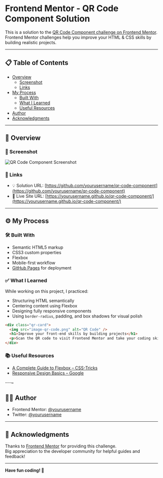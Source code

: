 # Frontend Mentor - QR Code Component Solution

This is a solution to the [QR Code Component challenge on Frontend Mentor](https://www.frontendmentor.io/challenges/qr-code-component-iux_sIO_H).  
Frontend Mentor challenges help you improve your HTML & CSS skills by building realistic projects.

---

## 📋 Table of Contents

- [Overview](#overview)
  - [Screenshot](#screenshot)
  - [Links](#links)
- [My Process](#my-process)
  - [Built With](#built-with)
  - [What I Learned](#what-i-learned)
  - [Useful Resources](#useful-resources)
- [Author](#author)
- [Acknowledgments](#acknowledgments)

---

## 🧾 Overview

### 📸 Screenshot

![QR Code Component Screenshot](./screenshot.jpg)

### 🔗 Links

- 💡 Solution URL: [https://github.com/yourusername/qr-code-component](https://github.com/yourusername/qr-code-component)
- 🚀 Live Site URL: [https://yourusername.github.io/qr-code-component/](https://yourusername.github.io/qr-code-component/)

---

## ⚙️ My Process

### 🛠 Built With

- Semantic HTML5 markup
- CSS3 custom properties
- Flexbox
- Mobile-first workflow
- [GitHub Pages](https://pages.github.com/) for deployment

### ✅ What I Learned

While working on this project, I practiced:

- Structuring HTML semantically
- Centering content using Flexbox
- Designing fully responsive components
- Using `border-radius`, padding, and box shadows for visual polish

```html
<div class="qr-card">
  <img src="image-qr-code.png" alt="QR Code" />
  <h1>Improve your front-end skills by building projects</h1>
  <p>Scan the QR code to visit Frontend Mentor and take your coding skills to the next level</p>
</div>
```

### 📚 Useful Resources

- [A Complete Guide to Flexbox – CSS-Tricks](https://css-tricks.com/snippets/css/a-guide-to-flexbox/)
- [Responsive Design Basics – Google](https://web.dev/responsive-web-design-basics/)

---~

## 👨‍💻 Author

- Frontend Mentor: [@yourusername](https://www.frontendmentor.io/profile/yourusername)
- Twitter: [@yourusername](https://twitter.com/yourusername)

---

## 🙏 Acknowledgments

Thanks to [Frontend Mentor](https://www.frontendmentor.io) for providing this challenge.  
Big appreciation to the developer community for helpful guides and feedback!

---

**Have fun coding! 🚀**
